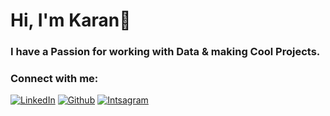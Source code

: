 <h1 align="left">Hi, I'm Karan👋</h1>
<h3>I have a Passion for working with Data & making Cool Projects.</h3>




<p>
</p>
<h3 align="left">Connect with me:</h3>
<p align="left">
  <a href="https://github.com/karan-suneja](https://www.linkedin.com/in/karansuneja/" target="_blank"><img alt="LinkedIn" target="_blank" src="https://img.shields.io/badge/LinkedIn-%2312100E.svg?&style=for-the-badge&logo=Github&logoColor=white](https://img.shields.io/badge/LinkedIn-0077B5?style=for-the-badge&logo=linkedin&logoColor=white" /></a>
<a href="https://github.com/karan-suneja" target="_blank"><img alt="Github" target="_blank" src="https://img.shields.io/badge/GitHub-%2312100E.svg?&style=for-the-badge&logo=Github&logoColor=white" /></a>
<a href="https://www.instagram.com/code.karan/" target="_blank"><img alt="Intsagram" target="_blank" src="https://img.shields.io/badge/Instagram-%2312100E.svg?&style=for-the-badge&logo=Instagram&logoColor=white" /></a>
</p>

